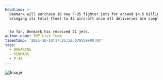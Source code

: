```yaml
---
headline: >-
  Denmark will purchase 16 new F-35 fighter jets for around $4.5 billion,
  bringing its total fleet to 43 aircraft once all deliveries are complete. 


  So far, Denmark has received 21 jets.
author_name: TMP Live Team
timestamp: '2025-10-10T17:25:52.079558+00:00'
tags:
  - BREAKING
  - DENMARK
  - F-35
---
```

![Image](https://i.postimg.cc/Kj941k54/IMG-20251010-225441-918.jpg)
